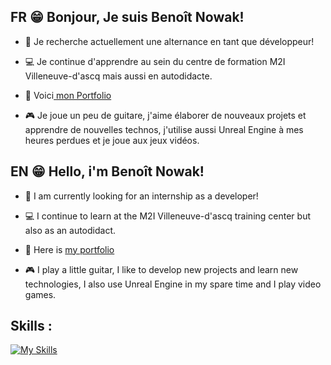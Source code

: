 ## **FR** :grin: Bonjour, Je suis Benoît Nowak!

- :eyes: Je recherche actuellement une alternance en tant que développeur!

- :computer: Je continue d'apprendre au sein du centre de formation M2I Villeneuve-d'ascq mais aussi en autodidacte.

- :link: Voici[ mon Portfolio](https://portfolio-nowak-benoit.vercel.app/)

- :video_game: Je joue un peu de guitare, j'aime élaborer de nouveaux projets et apprendre de nouvelles technos, j'utilise aussi Unreal Engine à mes heures perdues et je joue aux jeux vidéos.


## **EN** :grin: Hello, i'm Benoît Nowak!

- :eyes: I am currently looking for an internship as a developer!
  
- :computer: I continue to learn at the M2I Villeneuve-d'ascq training center but also as an autodidact.
  
- :link: Here is [ my portfolio](https://portfolio-nowak-benoit.vercel.app/)
  
- :video_game: I play a little guitar, I like to develop new projects and learn new technologies, I also use Unreal Engine in my spare time and I play video games.


## Skills :

[![My Skills](https://skillicons.dev/icons?i=html,css,js,nodejs,vue,php,laravel,mysql,figma,vscode,phpstorm,vercel,unreal,ps,git,github&perline=50)](https://skillicons.dev)
